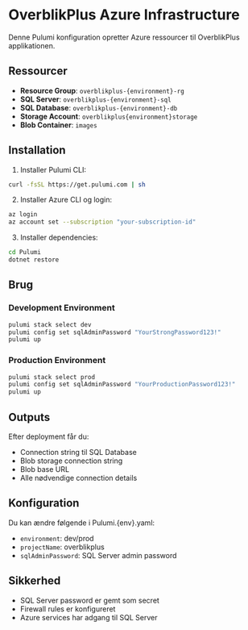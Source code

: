 # OverblikPlus Azure Infrastructure

Denne Pulumi konfiguration opretter Azure ressourcer til OverblikPlus applikationen.

## Ressourcer

- **Resource Group**: `overblikplus-{environment}-rg`
- **SQL Server**: `overblikplus-{environment}-sql`
- **SQL Database**: `overblikplus-{environment}-db`
- **Storage Account**: `overblikplus{environment}storage`
- **Blob Container**: `images`

## Installation

1. Installer Pulumi CLI:
```bash
curl -fsSL https://get.pulumi.com | sh
```

2. Installer Azure CLI og login:
```bash
az login
az account set --subscription "your-subscription-id"
```

3. Installer dependencies:
```bash
cd Pulumi
dotnet restore
```

## Brug

### Development Environment
```bash
pulumi stack select dev
pulumi config set sqlAdminPassword "YourStrongPassword123!"
pulumi up
```

### Production Environment
```bash
pulumi stack select prod
pulumi config set sqlAdminPassword "YourProductionPassword123!"
pulumi up
```

## Outputs

Efter deployment får du:
- Connection string til SQL Database
- Blob storage connection string
- Blob base URL
- Alle nødvendige connection details

## Konfiguration

Du kan ændre følgende i Pulumi.{env}.yaml:
- `environment`: dev/prod
- `projectName`: overblikplus
- `sqlAdminPassword`: SQL Server admin password

## Sikkerhed

- SQL Server password er gemt som secret
- Firewall rules er konfigureret
- Azure services har adgang til SQL Server
